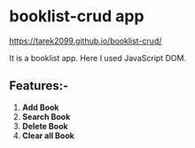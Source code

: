 # booklist-crud app
https://tarek2099.github.io/booklist-crud/

It is a booklist app. Here I used JavaScript DOM. 

## Features:-
1. **Add Book**
2. **Search Book**
3. **Delete Book**
4. **Clear all Book**
